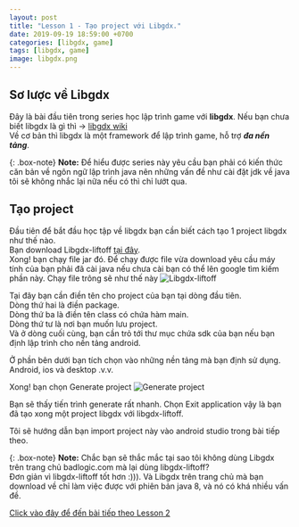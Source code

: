 ```yaml
---
layout: post
title: "Lesson 1 - Tạo project với Libgdx."
date: 2019-09-19 18:59:00 +0700
categories: [libgdx, game]
tags: [libgdx, game]
image: libgdx.png
---
```


## Sơ lược về Libgdx  
  Đây là bài đầu tiên trong series học lập trình game với **libgdx**. Nếu bạn chưa biết libgdx là gì thì -> [libgdx wiki](https://en.wikipedia.org/wiki/LibGDX)  
Về cơ bản thì libgdx là một framework để lập trình game, hỗ trợ _**đa nền tảng**_.  

{: .box-note}
**Note:** Để hiểu được series này yêu cầu bạn phải có kiến thức căn bản về ngôn ngữ lập trình java nên những vấn đề như cài đặt jdk về java tôi sẽ không nhắc lại nữa nếu có thì chỉ lướt qua.

## Tạo project  
  Đầu tiên để bắt đầu học tập về libgdx bạn cần biết cách tạo 1 project libgdx như thế nào.  
  Bạn download Libgdx-liftoff [tại đây](https://github.com/tommyettinger/gdx-liftoff/releases/tag/v1.9.9.0).  
  Xong! bạn chạy file jar đó. Để chạy được file vừa download yêu cầu máy tính của bạn phải đã cài java nếu chưa cài bạn có thể lên google tìm kiếm phần này.
  Chạy file trông sẽ như thế này
  ![Libgdx-liftoff](https://raw.githubusercontent.com/NoCodeBlog/NoCodeBlog.github.io/master/static/img/_posts/libgdx-liftoff.png)
 
 Tại đây bạn cần điền tên cho project của bạn tại dòng đầu tiên.  
 Dòng thứ hai là điền package.  
 Dòng thứ ba là điền tên class có chứa hàm main.  
 Dòng thứ tư là nơi bạn muốn lưu project.  
 Và ở dòng cuối cùng, bạn cần trỏ tới thư mục chứa sdk của bạn nếu bạn định lập trình cho nền tảng android.
 
 Ở phần bên dưới bạn tích chọn vào những nền tảng mà bạn định sử dụng. Android, ios và desktop .v.v.  
 
 Xong! bạn chọn Generate project
 ![Generate project](https://raw.githubusercontent.com/NoCodeBlog/NoCodeBlog.github.io/master/static/img/_posts/libgdx-liftoff-lesson1.png)

 Bạn sẽ thấy tiến trình generate rất nhanh. Chọn Exit application vậy là bạn đã tạo xong một project libgdx với libgdx-liftoff.
 
 Tôi sẽ hướng dẫn bạn import project này vào android studio trong bài tiếp theo.
 
 {: .box-note}
**Note:** Chắc bạn sẽ thắc mắc tại sao tôi không dùng Libgdx trên trang chủ badlogic.com mà lại dùng libgdx-liftoff?  
Đơn giản vì libgdx-liftoff tốt hơn :))). Và Libgdx trên trang chủ mà bạn download về chỉ làm việc được với phiên bản java 8, và nó có khá nhiều vấn đề.

[Click vào đây để đến bài tiếp theo Lesson 2](#)

 
